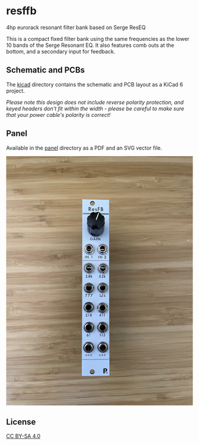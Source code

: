 # resffb
4hp eurorack resonant filter bank based on Serge ResEQ


This is a compact fixed filter bank using the same frequencies as the lower 10 bands of the Serge Resonant EQ. It also features comb outs at the bottom, and a secondary input for feedback.

## Schematic and PCBs

The [kicad](KiCAD) directory contains the schematic and PCB layout as a KiCad 6 project.

*Please note this design does not include reverse polarity protection, and keyed headers don't fit within the width - please be careful to make sure that your power cable's polarity is correct!*

## Panel

Available in the [panel](Panel) directory as a PDF and an SVG vector file.

![Front panel](Images/front.jpg)
## License

[CC BY-SA 4.0](http://creativecommons.org/licenses/by-sa/4.0/)
